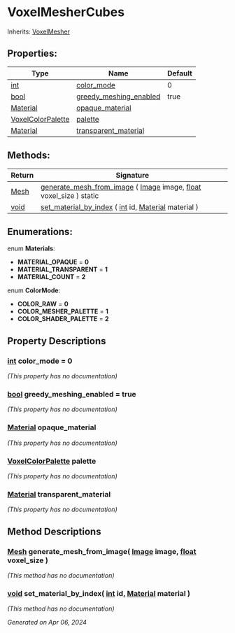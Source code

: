 # VoxelMesherCubes

Inherits: [VoxelMesher](VoxelMesher.md)

## Properties: 


Type                                                                            | Name                                                 | Default 
------------------------------------------------------------------------------- | ---------------------------------------------------- | --------
[int](https://docs.godotengine.org/en/stable/classes/class_int.html)            | [color_mode](#i_color_mode)                          | 0       
[bool](https://docs.godotengine.org/en/stable/classes/class_bool.html)          | [greedy_meshing_enabled](#i_greedy_meshing_enabled)  | true    
[Material](https://docs.godotengine.org/en/stable/classes/class_material.html)  | [opaque_material](#i_opaque_material)                |         
[VoxelColorPalette](VoxelColorPalette.md)                                       | [palette](#i_palette)                                |         
[Material](https://docs.godotengine.org/en/stable/classes/class_material.html)  | [transparent_material](#i_transparent_material)      |         
<p></p>

## Methods: 


Return                                                                  | Signature                                                                                                                                                                                                                              
----------------------------------------------------------------------- | ---------------------------------------------------------------------------------------------------------------------------------------------------------------------------------------------------------------------------------------
[Mesh](https://docs.godotengine.org/en/stable/classes/class_mesh.html)  | [generate_mesh_from_image](#i_generate_mesh_from_image) ( [Image](https://docs.godotengine.org/en/stable/classes/class_image.html) image, [float](https://docs.godotengine.org/en/stable/classes/class_float.html) voxel_size ) static 
[void](#)                                                               | [set_material_by_index](#i_set_material_by_index) ( [int](https://docs.godotengine.org/en/stable/classes/class_int.html) id, [Material](https://docs.godotengine.org/en/stable/classes/class_material.html) material )                 
<p></p>

## Enumerations: 

enum **Materials**: 

- <span id="i_MATERIAL_OPAQUE"></span>**MATERIAL_OPAQUE** = **0**
- <span id="i_MATERIAL_TRANSPARENT"></span>**MATERIAL_TRANSPARENT** = **1**
- <span id="i_MATERIAL_COUNT"></span>**MATERIAL_COUNT** = **2**

enum **ColorMode**: 

- <span id="i_COLOR_RAW"></span>**COLOR_RAW** = **0**
- <span id="i_COLOR_MESHER_PALETTE"></span>**COLOR_MESHER_PALETTE** = **1**
- <span id="i_COLOR_SHADER_PALETTE"></span>**COLOR_SHADER_PALETTE** = **2**


## Property Descriptions

### [int](https://docs.godotengine.org/en/stable/classes/class_int.html)<span id="i_color_mode"></span> **color_mode** = 0

*(This property has no documentation)*

### [bool](https://docs.godotengine.org/en/stable/classes/class_bool.html)<span id="i_greedy_meshing_enabled"></span> **greedy_meshing_enabled** = true

*(This property has no documentation)*

### [Material](https://docs.godotengine.org/en/stable/classes/class_material.html)<span id="i_opaque_material"></span> **opaque_material**

*(This property has no documentation)*

### [VoxelColorPalette](VoxelColorPalette.md)<span id="i_palette"></span> **palette**

*(This property has no documentation)*

### [Material](https://docs.godotengine.org/en/stable/classes/class_material.html)<span id="i_transparent_material"></span> **transparent_material**

*(This property has no documentation)*

## Method Descriptions

### [Mesh](https://docs.godotengine.org/en/stable/classes/class_mesh.html)<span id="i_generate_mesh_from_image"></span> **generate_mesh_from_image**( [Image](https://docs.godotengine.org/en/stable/classes/class_image.html) image, [float](https://docs.godotengine.org/en/stable/classes/class_float.html) voxel_size ) 

*(This method has no documentation)*

### [void](#)<span id="i_set_material_by_index"></span> **set_material_by_index**( [int](https://docs.godotengine.org/en/stable/classes/class_int.html) id, [Material](https://docs.godotengine.org/en/stable/classes/class_material.html) material ) 

*(This method has no documentation)*

_Generated on Apr 06, 2024_
